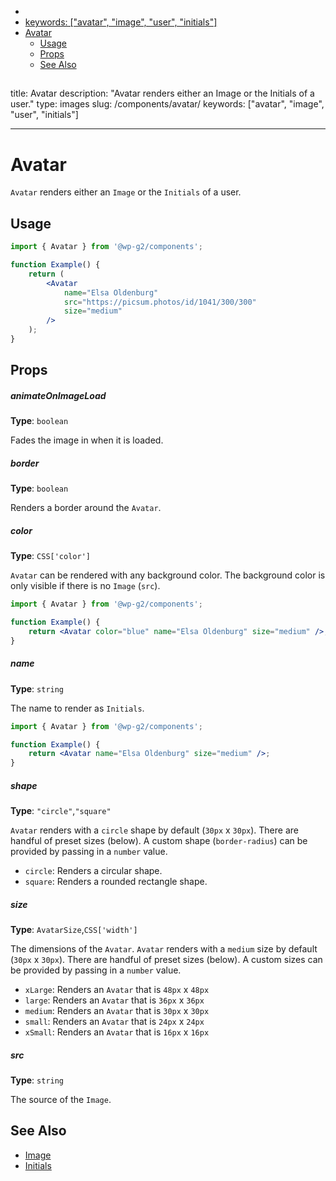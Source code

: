 <!-- START doctoc generated TOC please keep comment here to allow auto update -->
<!-- DON'T EDIT THIS SECTION, INSTEAD RE-RUN doctoc TO UPDATE -->

-   [<!-- Instead, edit packages/website/src/docs/components/images/avatar.mdx -->](#---instead-edit-packageswebsitesrcdocscomponentsimagesavatarmdx---)
-   [keywords: ["avatar", "image", "user", "initials"]](#keywords-avatar-image-user-initials)
-   [Avatar](#avatar)
    -   [Usage](#usage)
    -   [Props](#props)
    -   [See Also](#see-also)

<!-- END doctoc generated TOC please keep comment here to allow auto update -->

<!-- Automatically Generated. Do not edit this file. -->

## <!-- Instead, edit packages/website/src/docs/components/images/avatar.mdx -->

title: Avatar
description: "Avatar renders either an Image or the Initials of a user."
type: images
slug: /components/avatar/
keywords: ["avatar", "image", "user", "initials"]

---

# Avatar

`Avatar` renders either an `Image` or the `Initials` of a user.

<!-- props -->
<!-- Automatically Generated -->

## Usage

```jsx live
import { Avatar } from '@wp-g2/components';

function Example() {
	return (
		<Avatar
			name="Elsa Oldenburg"
			src="https://picsum.photos/id/1041/300/300"
			size="medium"
		/>
	);
}
```

## Props

##### animateOnImageLoad

**Type**: `boolean`

Fades the image in when it is loaded.

##### border

**Type**: `boolean`

Renders a border around the `Avatar`.

##### color

**Type**: `CSS['color']`

`Avatar` can be rendered with any background color. The background color is only visible if there is no `Image` (`src`).

```jsx live
import { Avatar } from '@wp-g2/components';

function Example() {
	return <Avatar color="blue" name="Elsa Oldenburg" size="medium" />;
}
```

##### name

**Type**: `string`

The name to render as `Initials`.

```jsx live
import { Avatar } from '@wp-g2/components';

function Example() {
	return <Avatar name="Elsa Oldenburg" size="medium" />;
}
```

##### shape

**Type**: `"circle"`,`"square"`

`Avatar` renders with a `circle` shape by default (`30px` x `30px`). There are handful of preset sizes (below). A custom shape (`border-radius`) can be provided by passing in a `number` value.

-   `circle`: Renders a circular shape.
-   `square`: Renders a rounded rectangle shape.

##### size

**Type**: `AvatarSize`,`CSS['width']`

The dimensions of the `Avatar`.
`Avatar` renders with a `medium` size by default (`30px` x `30px`). There are handful of preset sizes (below). A custom sizes can be provided by passing in a `number` value.

-   `xLarge`: Renders an `Avatar` that is `48px` x `48px`
-   `large`: Renders an `Avatar` that is `36px` x `36px`
-   `medium`: Renders an `Avatar` that is `30px` x `30px`
-   `small`: Renders an `Avatar` that is `24px` x `24px`
-   `xSmall`: Renders an `Avatar` that is `16px` x `16px`

##### src

**Type**: `string`

The source of the `Image`.

<!-- /Automatically Generated -->
<!-- /props -->

## See Also

-   [Image](/components/image/)
-   [Initials](/components/initials/)
